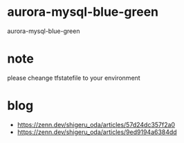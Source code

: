 # aurora-mysql-blue-green
aurora-mysql-blue-green

# note
please cheange tfstatefile to your environment

# blog
- https://zenn.dev/shigeru_oda/articles/57d24dc357f2a0
- https://zenn.dev/shigeru_oda/articles/9ed9194a6384dd
